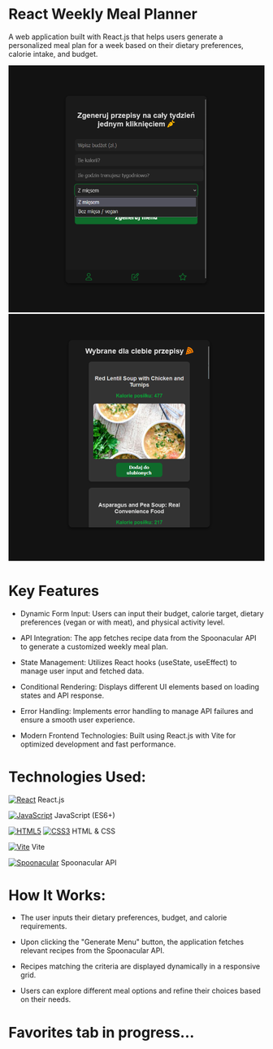 # React Weekly Meal Planner

A web application built with React.js that helps users generate a personalized meal plan for a week based on their dietary preferences, calorie intake, and budget.

![Fit App Screenshot](https://raw.githubusercontent.com/trenches022/fit-app-react/main/fit-app-screenshot.png)
![Fit App Screenshot](https://raw.githubusercontent.com/trenches022/fit-app-react/main/fit-app-screenshot1.png)

#  Key Features

* Dynamic Form Input: Users can input their budget, calorie target, dietary preferences (vegan or with meat), and physical activity level.

* API Integration: The app fetches recipe data from the Spoonacular API to generate a customized weekly meal plan.

* State Management: Utilizes React hooks (useState, useEffect) to manage user input and fetched data.

* Conditional Rendering: Displays different UI elements based on loading states and API response.

* Error Handling: Implements error handling to manage API failures and ensure a smooth user experience.

* Modern Frontend Technologies: Built using React.js with Vite for optimized development and fast performance.

# Technologies Used:

<a href="https://reactjs.org/" target="_blank" rel="noreferrer"><img src="https://raw.githubusercontent.com/danielcranney/readme-generator/main/public/icons/skills/react-colored.svg" width="23" height="23" alt="React" /></a> React.js 

<a href="https://developer.mozilla.org/en-US/docs/Web/JavaScript" target="_blank" rel="noreferrer"><img src="https://raw.githubusercontent.com/danielcranney/readme-generator/main/public/icons/skills/javascript-colored.svg" width="23" height="23" alt="JavaScript" /></a> JavaScript (ES6+)

<a href="https://developer.mozilla.org/en-US/docs/Glossary/HTML5" target="_blank" rel="noreferrer"><img src="https://raw.githubusercontent.com/danielcranney/readme-generator/main/public/icons/skills/html5-colored.svg" width="23" height="23" alt="HTML5" /></a> <a href="https://www.w3.org/TR/CSS/#css" target="_blank" rel="noreferrer"><img src="https://raw.githubusercontent.com/danielcranney/readme-generator/main/public/icons/skills/css3-colored.svg" width="23" height="23" alt="CSS3" /></a> HTML & CSS

<a href="https://vitejs.dev/" target="_blank" rel="noreferrer"><img src="https://raw.githubusercontent.com/danielcranney/readme-generator/main/public/icons/skills/vite-colored.svg" width="23" height="23" alt="Vite" /></a> Vite

<a href="https://spoonacular.com/food-api" target="_blank" rel="noreferrer"><img src="https://spoonacular.com/application/frontend/images/logo-simple-framed-green-gradient.svg" width="23" height="23" alt="Spoonacular" /></a> Spoonacular API

# How It Works:

* The user inputs their dietary preferences, budget, and calorie requirements.

* Upon clicking the "Generate Menu" button, the application fetches relevant recipes from the Spoonacular API.

* Recipes matching the criteria are displayed dynamically in a responsive grid.

* Users can explore different meal options and refine their choices based on their needs.

# Favorites tab in progress...
